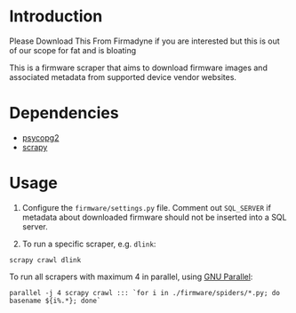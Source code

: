 


Introduction
============
Please Download This From Firmadyne if you are interested 
but this is out of our scope for fat and is bloating

This is a firmware scraper that aims to download firmware images and associated
metadata from supported device vendor websites.

Dependencies
============
* [psycopg2](http://initd.org/psycopg/)
* [scrapy](http://scrapy.org/)

Usage
=====

1. Configure the `firmware/settings.py` file. Comment out `SQL_SERVER` if metadata about
downloaded firmware should not be inserted into a SQL server.

2. To run a specific scraper, e.g. `dlink`:

`scrapy crawl dlink`

To run all scrapers with maximum 4 in parallel, using [GNU Parallel](https://www.gnu.org/software/parallel/):

```parallel -j 4 scrapy crawl ::: `for i in ./firmware/spiders/*.py; do basename ${i%.*}; done` ```

